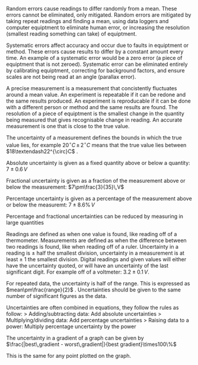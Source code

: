 
Random errors cause readings to differ randomly from a mean. These errors cannot be eliminated, only mitigated. Random errors are mitigated by taking repeat readings and finding a mean, using data loggers and computer equiptment to eliminate human error, or increasing the resolution (smallest reading something can take) of equiptment.

Systematic errors affect accuracy and occur due to faults in equiptment or method. These errors cause results to differ by a constant amount every time. An example of a systematic error would be a zero error (a piece of equiptment that is not zeroed). Systematic error can be eliminated entirely by calibrating equiptment, correcting for background factors, and ensure scales are not being read at an angle (parallax error).

A precise measurement is a measurement that concistently fluctuates around a mean value. An experiment is repeatable if it can be redone and the same results produced. An experiment is reproducable if it can be done with a different person or method and the same results are found. The resolution of a piece of equiptment is the smallest change in the quantity being measured that gives recognisable change in reading. An accurate measurement is one that is close to the true value.

The uncertainty of a measurement defines the bounds in which the true value lies, for example $20^{\circ}C\,\pm\,2^{\circ}C$  means that the true value lies between $18\textendash22^{\circ}C$ .

Absolute uncertainty is given as a fixed quantity above or below a quantity: $7\pm0.6\,V$ 

Fractional uncertainty is given as a fraction of the measurement above or below the measurement: $7\pm\frac{3}{35}\,V$ 

Percentage uncertainty is given as a percentage of the measurement above or below the measuremt: $7\pm8.6\%\,V$ 

Percentage and fractional uncertainties can be reduced by measuring in large quantities

Readings are defined as when one value is found, like reading off of a thermometer. Measurements are defined as when the difference between two readings is found, like when reading off of a ruler. Uncertainty in a reading is $\pm$ half the smallest division, uncertainty in a measurement is at least $\pm$ 1 the smallest division. Digital readings and given values will either have the uncertainty quoted, or will have an uncertainty of the last significant digit. For example off of a voltmeter: $3.2\pm0.1\,V$.

For repeated data, the uncertainty is half of the range. This is expressed as $mean\pm\frac{range}{2}$ . Uncertainties should be given to the same number of significant figures as the data.


Uncertainties are often combined in equations, they follow the rules as follow:
\> Adding/subtracting data: Add absolute uncertainties
\> Multiplying/dividing data: Add percentage uncertainties
\> Raising data to a power: Multiply percentage uncertainty by the power

The uncertainty in a gradient of a graph can be given by $\frac{|best\,gradient - worst\,gradient|}{best gradient}\times100\%$ 

This is the same for any point plotted on the graph.